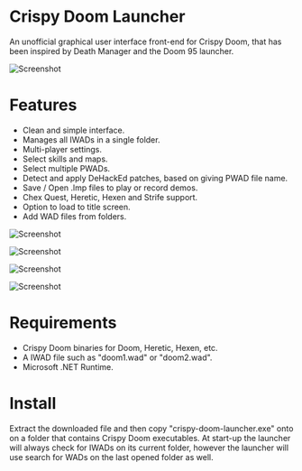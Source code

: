 Crispy Doom Launcher
=======================
An unofficial graphical user interface front-end for Crispy Doom, that has been inspired by Death Manager
and the Doom 95 launcher.

![Screenshot](https://raw.githubusercontent.com/mylesthaiss/Chocolate-Doom-Launcher/master/Screenshots/Start_Up.png)

Features
========
- Clean and simple interface.
- Manages all IWADs in a single folder.
- Multi-player settings.
- Select skills and maps.
- Select multiple PWADs.
- Detect and apply DeHackEd patches, based on giving PWAD file name.
- Save / Open .lmp files to play or record demos.
- Chex Quest, Heretic, Hexen and Strife support.
- Option to load to title screen.
- Add WAD files from folders.

![Screenshot](https://raw.githubusercontent.com/mylesthaiss/Chocolate-Doom-Launcher/master/Screenshots/Deathmatch.png)

![Screenshot](https://raw.githubusercontent.com/mylesthaiss/Chocolate-Doom-Launcher/master/Screenshots/Mods.png)

![Screenshot](https://raw.githubusercontent.com/mylesthaiss/Chocolate-Doom-Launcher/master/Screenshots/Record_Demo.png)

![Screenshot](https://raw.githubusercontent.com/mylesthaiss/Chocolate-Doom-Launcher/master/Screenshots/Hexen.png)

Requirements
============
- Crispy Doom binaries for Doom, Heretic, Hexen, etc.
- A IWAD file such as "doom1.wad" or "doom2.wad".
- Microsoft .NET Runtime.

Install
=======
Extract the downloaded file and then copy "crispy-doom-launcher.exe" onto on a folder that contains 
Crispy Doom executables. At start-up the launcher will always check for IWADs on its current folder, 
however the launcher will use search for WADs on the last opened folder as well.
